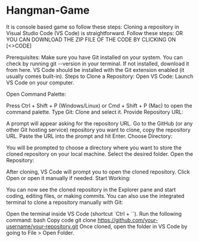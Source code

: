 # Hangman-Game
It is console based game so follow these steps: Cloning a repository in Visual Studio Code (VS Code) is straightforward. Follow these steps:
                         OR
                         YOU CAN DOWNLOAD THE ZIP FILE OF THE CODE BY CLICKING ON [<>CODE] 

Prerequisites: Make sure you have Git installed on your system. You can check by running git --version in your terminal. If not installed, download it from here. VS Code should be installed with the Git extension enabled (it usually comes built-in). Steps to Clone a Repository: Open VS Code: Launch VS Code on your computer.

Open Command Palette:

Press Ctrl + Shift + P (Windows/Linux) or Cmd + Shift + P (Mac) to open the command palette. Type Git: Clone and select it. Provide Repository URL:

A prompt will appear asking for the repository URL. Go to the GitHub (or any other Git hosting service) repository you want to clone, copy the repository URL. Paste the URL into the prompt and hit Enter. Choose Directory:

You will be prompted to choose a directory where you want to store the cloned repository on your local machine. Select the desired folder. Open the Repository:

After cloning, VS Code will prompt you to open the cloned repository. Click Open or open it manually if needed. Start Working:

You can now see the cloned repository in the Explorer pane and start coding, editing files, or making commits. You can also use the integrated terminal to clone a repository manually with Git:

Open the terminal inside VS Code (shortcut `Ctrl + ``). Run the following command: bash Copy code git clone https://github.com/your-username/your-repository.git Once cloned, open the folder in VS Code by going to File > Open Folder.
